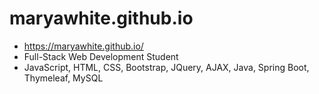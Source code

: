 # maryawhite.github.io
- https://maryawhite.github.io/
- Full-Stack Web Development Student
- JavaScript, HTML, CSS, Bootstrap, JQuery, AJAX, Java, Spring Boot, Thymeleaf, MySQL
